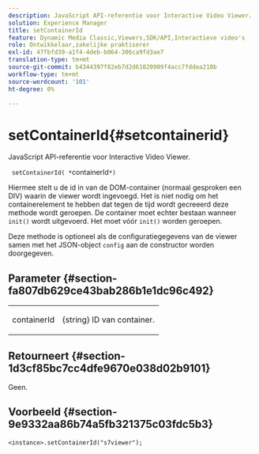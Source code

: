 ```yaml
---
description: JavaScript API-referentie voor Interactive Video Viewer.
solution: Experience Manager
title: setContainerId
feature: Dynamic Media Classic,Viewers,SDK/API,Interactieve video's
role: Ontwikkelaar,zakelijke praktiserer
exl-id: 47fbfd39-a1f4-4deb-b064-306ca9fd3ae7
translation-type: tm+mt
source-git-commit: b4344397f82eb7d2d61020909f4acc7fddea210b
workflow-type: tm+mt
source-wordcount: '101'
ht-degree: 0%

---
```


# setContainerId{#setcontainerid}

JavaScript API-referentie voor Interactive Video Viewer.

` setContainerId( *`containerId`*)`

Hiermee stelt u de id in van de DOM-container (normaal gesproken een DIV) waarin de viewer wordt ingevoegd. Het is niet nodig om het containerelement te hebben dat tegen de tijd wordt gecreeerd deze methode wordt geroepen. De container moet echter bestaan wanneer `init()` wordt uitgevoerd. Het moet vóór `init()` worden geroepen.

Deze methode is optioneel als de configuratiegegevens van de viewer samen met het JSON-object `config` aan de constructor worden doorgegeven.

## Parameter {#section-fa807db629ce43bab286b1e1dc96c492}

<table id="table_896DFF34A68A403DB93A6D597461A573"> 
 <tbody> 
  <tr> 
   <td colname="col1"> <p> <span class="codeph"> <span class="varname"> containerId  </span> </span> </p> </td> 
   <td colname="col2"> <p> <span class="codeph"> {string}  </span> ID van container. </p> </td> 
  </tr> 
 </tbody> 
</table>

## Retourneert {#section-1d3cf85bc7cc4dfe9670e038d02b9101}

Geen.

## Voorbeeld {#section-9e9332aa86b74a5fb321375c03fdc5b3}

```
<instance>.setContainerId("s7viewer");
```

